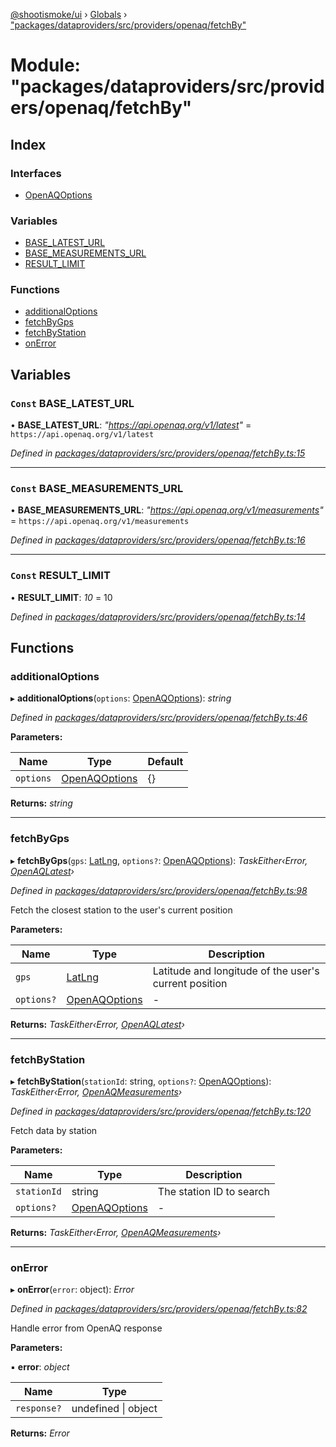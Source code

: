 [@shootismoke/ui](../README.md) › [Globals](../globals.md) › ["packages/dataproviders/src/providers/openaq/fetchBy"](_packages_dataproviders_src_providers_openaq_fetchby_.md)

# Module: "packages/dataproviders/src/providers/openaq/fetchBy"

## Index

### Interfaces

* [OpenAQOptions](../interfaces/_packages_dataproviders_src_providers_openaq_fetchby_.openaqoptions.md)

### Variables

* [BASE_LATEST_URL](_packages_dataproviders_src_providers_openaq_fetchby_.md#const-base_latest_url)
* [BASE_MEASUREMENTS_URL](_packages_dataproviders_src_providers_openaq_fetchby_.md#const-base_measurements_url)
* [RESULT_LIMIT](_packages_dataproviders_src_providers_openaq_fetchby_.md#const-result_limit)

### Functions

* [additionalOptions](_packages_dataproviders_src_providers_openaq_fetchby_.md#additionaloptions)
* [fetchByGps](_packages_dataproviders_src_providers_openaq_fetchby_.md#fetchbygps)
* [fetchByStation](_packages_dataproviders_src_providers_openaq_fetchby_.md#fetchbystation)
* [onError](_packages_dataproviders_src_providers_openaq_fetchby_.md#onerror)

## Variables

### `Const` BASE_LATEST_URL

• **BASE_LATEST_URL**: *"https://api.openaq.org/v1/latest"* = `https://api.openaq.org/v1/latest`

*Defined in [packages/dataproviders/src/providers/openaq/fetchBy.ts:15](https://github.com/shootismoke/common/blob/c0e7829/packages/dataproviders/src/providers/openaq/fetchBy.ts#L15)*

___

### `Const` BASE_MEASUREMENTS_URL

• **BASE_MEASUREMENTS_URL**: *"https://api.openaq.org/v1/measurements"* = `https://api.openaq.org/v1/measurements`

*Defined in [packages/dataproviders/src/providers/openaq/fetchBy.ts:16](https://github.com/shootismoke/common/blob/c0e7829/packages/dataproviders/src/providers/openaq/fetchBy.ts#L16)*

___

### `Const` RESULT_LIMIT

• **RESULT_LIMIT**: *10* = 10

*Defined in [packages/dataproviders/src/providers/openaq/fetchBy.ts:14](https://github.com/shootismoke/common/blob/c0e7829/packages/dataproviders/src/providers/openaq/fetchBy.ts#L14)*

## Functions

###  additionalOptions

▸ **additionalOptions**(`options`: [OpenAQOptions](../interfaces/_packages_dataproviders_src_providers_openaq_fetchby_.openaqoptions.md)): *string*

*Defined in [packages/dataproviders/src/providers/openaq/fetchBy.ts:46](https://github.com/shootismoke/common/blob/c0e7829/packages/dataproviders/src/providers/openaq/fetchBy.ts#L46)*

**Parameters:**

Name | Type | Default |
------ | ------ | ------ |
`options` | [OpenAQOptions](../interfaces/_packages_dataproviders_src_providers_openaq_fetchby_.openaqoptions.md) | {} |

**Returns:** *string*

___

###  fetchByGps

▸ **fetchByGps**(`gps`: [LatLng](../interfaces/_packages_dataproviders_src_types_.latlng.md), `options?`: [OpenAQOptions](../interfaces/_packages_dataproviders_src_providers_openaq_fetchby_.openaqoptions.md)): *TaskEither‹Error, [OpenAQLatest](_packages_dataproviders_src_providers_openaq_validation_.md#openaqlatest)›*

*Defined in [packages/dataproviders/src/providers/openaq/fetchBy.ts:98](https://github.com/shootismoke/common/blob/c0e7829/packages/dataproviders/src/providers/openaq/fetchBy.ts#L98)*

Fetch the closest station to the user's current position

**Parameters:**

Name | Type | Description |
------ | ------ | ------ |
`gps` | [LatLng](../interfaces/_packages_dataproviders_src_types_.latlng.md) | Latitude and longitude of the user's current position  |
`options?` | [OpenAQOptions](../interfaces/_packages_dataproviders_src_providers_openaq_fetchby_.openaqoptions.md) | - |

**Returns:** *TaskEither‹Error, [OpenAQLatest](_packages_dataproviders_src_providers_openaq_validation_.md#openaqlatest)›*

___

###  fetchByStation

▸ **fetchByStation**(`stationId`: string, `options?`: [OpenAQOptions](../interfaces/_packages_dataproviders_src_providers_openaq_fetchby_.openaqoptions.md)): *TaskEither‹Error, [OpenAQMeasurements](_packages_dataproviders_src_providers_openaq_validation_.md#openaqmeasurements)›*

*Defined in [packages/dataproviders/src/providers/openaq/fetchBy.ts:120](https://github.com/shootismoke/common/blob/c0e7829/packages/dataproviders/src/providers/openaq/fetchBy.ts#L120)*

Fetch data by station

**Parameters:**

Name | Type | Description |
------ | ------ | ------ |
`stationId` | string | The station ID to search  |
`options?` | [OpenAQOptions](../interfaces/_packages_dataproviders_src_providers_openaq_fetchby_.openaqoptions.md) | - |

**Returns:** *TaskEither‹Error, [OpenAQMeasurements](_packages_dataproviders_src_providers_openaq_validation_.md#openaqmeasurements)›*

___

###  onError

▸ **onError**(`error`: object): *Error*

*Defined in [packages/dataproviders/src/providers/openaq/fetchBy.ts:82](https://github.com/shootismoke/common/blob/c0e7829/packages/dataproviders/src/providers/openaq/fetchBy.ts#L82)*

Handle error from OpenAQ response

**Parameters:**

▪ **error**: *object*

Name | Type |
------ | ------ |
`response?` | undefined &#124; object |

**Returns:** *Error*
